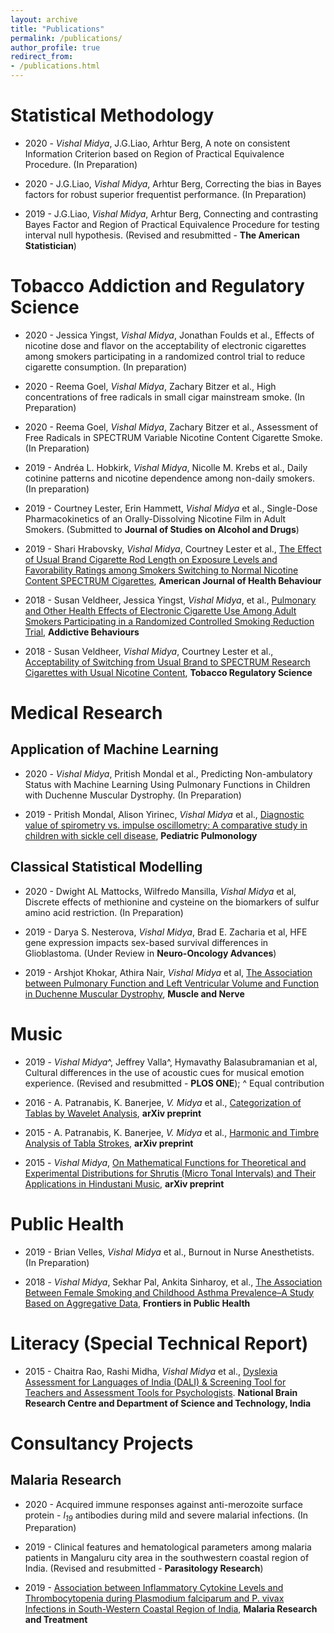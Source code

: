 ```yaml
---
layout: archive
title: "Publications"
permalink: /publications/
author_profile: true
redirect_from: 
- /publications.html
---
```


# Statistical Methodology

* 2020 - <span style="text-align: justify"> _Vishal Midya_, J.G.Liao, Arhtur Berg, A note on consistent Information Criterion based on Region of Practical Equivalence Procedure. (In Preparation)</span>

* 2020 - <span style="text-align: justify"> J.G.Liao, _Vishal Midya_, Arhtur Berg, Correcting the bias in Bayes factors for robust superior frequentist performance. (In Preparation)</span>

* 2019 - <span style="text-align: justify"> J.G.Liao, _Vishal Midya_, Arhtur Berg, Connecting and contrasting Bayes Factor and Region of Practical Equivalence Procedure for testing interval null hypothesis. (Revised and resubmitted - **The American Statistician**)</span>

# Tobacco Addiction and Regulatory Science

* 2020 - <span style="text-align: justify"> Jessica Yingst, _Vishal Midya_, Jonathan Foulds et al., Effects of nicotine dose and flavor on the acceptability of electronic cigarettes among smokers participating in a randomized control trial to reduce cigarette consumption. (In preparation)</span>

* 2020 - <span style="text-align: justify"> Reema Goel, _Vishal Midya_, Zachary Bitzer et al., High concentrations of free radicals in small cigar mainstream smoke. (In Preparation)</span>  

* 2020 - <span style="text-align: justify"> Reema Goel, _Vishal Midya_, Zachary Bitzer et al., Assessment of Free Radicals in SPECTRUM Variable Nicotine Content Cigarette Smoke. (In Preparation)</span> 

* 2019 - <span style="text-align: justify">Andréa L. Hobkirk, _Vishal Midya_, Nicolle M. Krebs et al., Daily cotinine patterns and nicotine dependence among non-daily smokers. (In preparation)</span>

* 2019 - <span style="text-align: justify">Courtney Lester, Erin Hammett, _Vishal Midya_ et al., Single-Dose Pharmacokinetics of an Orally-Dissolving Nicotine Film in Adult Smokers. (Submitted to **Journal of Studies on Alcohol and Drugs**)</span>

* 2019 - <span style="text-align: justify"> Shari Hrabovsky, _Vishal Midya_, Courtney Lester et al.,<span style ="color:purple"> [The Effect of Usual Brand Cigarette Rod Length on Exposure Levels and Favorability Ratings among Smokers Switching to Normal Nicotine Content SPECTRUM Cigarettes](https://doi.org/10.5993/AJHB.43.2.14)</span>, **American Journal of Health Behaviour** </span>

* 2018 - <span style="text-align: justify"> Susan Veldheer, Jessica Yingst, _Vishal Midya_, et al.,<span style ="color:purple"> [Pulmonary and Other Health Effects of Electronic Cigarette Use Among Adult Smokers Participating in a Randomized Controlled Smoking Reduction Trial](https://doi.org/10.1016/j.addbeh.2018.10.041)</span>, **Addictive Behaviours**</span>

* 2018 - <span style="text-align: justify"> Susan Veldheer, _Vishal Midya_, Courtney Lester et al.,<span style ="color:purple"> [Acceptability of Switching from Usual Brand to SPECTRUM Research Cigarettes with Usual Nicotine Content](https://doi.org/10.18001/TRS.4.1.4)</span>, **Tobacco Regulatory Science**</span>

# Medical Research
## Application of Machine Learning

* 2020 - <span style="text-align: justify"> _Vishal Midya_, Pritish Mondal et al., Predicting Non-ambulatory Status with Machine Learning Using Pulmonary Functions in Children with Duchenne Muscular Dystrophy. (In Preparation)</span>

* 2019 - <span style="text-align: justify"> Pritish Mondal, Alison Yirinec, _Vishal Midya_ et al., [Diagnostic value of spirometry vs. impulse oscillometry: A comparative study in children with sickle cell disease](https://onlinelibrary.wiley.com/doi/abs/10.1002/ppul.24382), **Pediatric Pulmonology**</span>

## Classical Statistical Modelling

* 2020 - <span style="text-align: justify"> Dwight AL Mattocks, Wilfredo Mansilla, _Vishal Midya_ et al, Discrete effects of methionine and cysteine on the biomarkers of sulfur amino acid restriction. (In Preparation)</span>

* 2019 - <span style="text-align: justify"> Darya S. Nesterova, _Vishal Midya_, Brad E. Zacharia et al, HFE gene expression impacts sex-based survival differences in Glioblastoma. (Under Review in **Neuro-Oncology Advances**)</span>

* 2019 - <span style="text-align: justify"> Arshjot Khokar, Athira Nair, _Vishal Midya_ et al, [The Association between Pulmonary Function and Left Ventricular Volume and Function in Duchenne Muscular Dystrophy](https://doi.org/10.1002/mus.26623), **Muscle and Nerve**</span>


# Music

* 2019 - <span style="text-align: justify"> _Vishal Midya_^, Jeffrey Valla^, Hymavathy Balasubramanian et al, Cultural differences in the use of acoustic cues for musical emotion experience. (Revised and resubmitted - **PLOS ONE**); ^ Equal contribution</span>

* 2016 - <span style="text-align: justify"> A. Patranabis, K. Banerjee, _V. Midya_ et al., [Categorization of Tablas by Wavelet Analysis](https://arxiv.org/abs/1601.02489), **arXiv preprint**</span> 

* 2015 - <span style="text-align: justify"> A. Patranabis, K. Banerjee, _V. Midya_ et al., [Harmonic and Timbre Analysis of Tabla Strokes](https://arxiv.org/abs/1510.04880), **arXiv preprint**</span> 

* 2015 - <span style="text-align: justify"> _Vishal Midya_, [On Mathematical Functions for Theoretical and Experimental Distributions for Shrutis (Micro Tonal Intervals) and Their Applications in Hindustani Music](https://arxiv.org/abs/1502.03679v1), **arXiv preprint**</span>

# Public Health

* 2019 - <span style="text-align: justify"> Brian Velles, _Vishal Midya_ et al., Burnout in Nurse Anesthetists. (In Preparation)</span>

* 2018 - <span style="text-align: justify"> _Vishal Midya_, Sekhar Pal, Ankita Sinharoy, et al., [The Association Between Female Smoking and Childhood Asthma Prevalence–A Study Based on Aggregative Data](https://doi.org/10.3389/fpubh.2018.00295), **Frontiers in Public Health**</span>

# Literacy (Special Technical Report)

* 2015 - <span style="text-align: justify"> Chaitra Rao, Rashi Midha, _Vishal Midya_ et al., [Dyslexia Assessment for Languages of India (DALI) & Screening Tool for Teachers and Assessment Tools for Psychologists](http://14.139.62.11/DALI/index.php). **National Brain Research Centre and Department of Science and Technology, India**</span>

# Consultancy Projects
## Malaria Research

* 2020 - <span style="text-align: justify"> Acquired immune responses against anti-merozoite surface protein - _l<sub>19</sub>_ antibodies during mild and severe malarial infections. (In Preparation)</span>

* 2019 - <span style="text-align: justify"> Clinical features and hematological parameters among malaria patients in Mangaluru city area in the southwestern coastal region of India. (Revised and resubmitted - **Parasitology Research**)</span>

* 2019 - <span style="text-align: justify"> [Association between Inflammatory Cytokine Levels and Thrombocytopenia during Plasmodium falciparum and P. vivax Infections in South-Western Coastal Region of India](https://doi.org/10.1155/2019/4296523),  **Malaria Research and Treatment**</span> 

